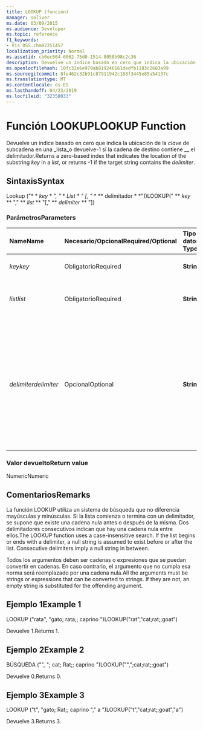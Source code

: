 ```yaml
---
title: LOOKUP (función)
manager: soliver
ms.date: 03/09/2015
ms.audience: Developer
ms.topic: reference
f1_keywords:
- Vis_DSS.chm82251457
localization_priority: Normal
ms.assetid: cb6ec664-6062-75d0-1514-8058b98c2c36
description: Devuelve un índice basado en cero que indica la ubicación de la clave de subcadena en una lista o devuelve-1 si la cadena de destino contiene el delimitador.
ms.openlocfilehash: 10fc32e6e979ab819246161dedfb1183c2683a99
ms.sourcegitcommit: 8fe462c32b91c87911942c188f3445e85a54137c
ms.translationtype: MT
ms.contentlocale: es-ES
ms.lasthandoff: 04/23/2019
ms.locfileid: "32358033"
---
```

# <a name="lookup-function"></a><span data-ttu-id="e4ffb-103">Función LOOKUP</span><span class="sxs-lookup"><span data-stu-id="e4ffb-103">LOOKUP Function</span></span>

<span data-ttu-id="e4ffb-104">Devuelve un índice basado en cero que indica la ubicación de la _clave_ de subcadena en una _lista_o devuelve-1 si la cadena de destino contiene __ el delimitador.</span><span class="sxs-lookup"><span data-stu-id="e4ffb-104">Returns a zero-based index that indicates the location of the substring  _key_ in a  _list_, or returns -1 if the target string contains the  _delimiter_.</span></span>
  
## <a name="syntax"></a><span data-ttu-id="e4ffb-105">Sintaxis</span><span class="sxs-lookup"><span data-stu-id="e4ffb-105">Syntax</span></span>

<span data-ttu-id="e4ffb-106">Lookup ("\* \* *key* \* *", "* \* *List* \* *" [, "* \* \*\* delimitador \* \*"])</span><span class="sxs-lookup"><span data-stu-id="e4ffb-106">LOOKUP(" \*\* *key* \*\* "," \*\* *list* \*\* "[," \*\* *delimiter* \*\* "])</span></span> 
  
### <a name="parameters"></a><span data-ttu-id="e4ffb-107">Parámetros</span><span class="sxs-lookup"><span data-stu-id="e4ffb-107">Parameters</span></span>

|<span data-ttu-id="e4ffb-108">**Name**</span><span class="sxs-lookup"><span data-stu-id="e4ffb-108">**Name**</span></span>|<span data-ttu-id="e4ffb-109">**Necesario/Opcional**</span><span class="sxs-lookup"><span data-stu-id="e4ffb-109">**Required/Optional**</span></span>|<span data-ttu-id="e4ffb-110">**Tipo de datos**</span><span class="sxs-lookup"><span data-stu-id="e4ffb-110">**Data Type**</span></span>|<span data-ttu-id="e4ffb-111">**Descripción**</span><span class="sxs-lookup"><span data-stu-id="e4ffb-111">**Description**</span></span>|
|:-----|:-----|:-----|:-----|
| <span data-ttu-id="e4ffb-112">_key_</span><span class="sxs-lookup"><span data-stu-id="e4ffb-112">_key_</span></span> <br/> |<span data-ttu-id="e4ffb-113">Obligatorio</span><span class="sxs-lookup"><span data-stu-id="e4ffb-113">Required</span></span>  <br/> |<span data-ttu-id="e4ffb-114">**String**</span><span class="sxs-lookup"><span data-stu-id="e4ffb-114">**String**</span></span> <br/> |<span data-ttu-id="e4ffb-115">Cadena que desea buscar.</span><span class="sxs-lookup"><span data-stu-id="e4ffb-115">The string that you want to look up.</span></span>  <br/> |
| <span data-ttu-id="e4ffb-116">_list_</span><span class="sxs-lookup"><span data-stu-id="e4ffb-116">_list_</span></span> <br/> |<span data-ttu-id="e4ffb-117">Obligatorio</span><span class="sxs-lookup"><span data-stu-id="e4ffb-117">Required</span></span>  <br/> |<span data-ttu-id="e4ffb-118">**String**</span><span class="sxs-lookup"><span data-stu-id="e4ffb-118">**String**</span></span> <br/> | <span data-ttu-id="e4ffb-119">Lista en la que desea realizar la búsqueda.</span><span class="sxs-lookup"><span data-stu-id="e4ffb-119">The list in which you want to search.</span></span>  <br/> |
| <span data-ttu-id="e4ffb-120">_delimiter_</span><span class="sxs-lookup"><span data-stu-id="e4ffb-120">_delimiter_</span></span> <br/> |<span data-ttu-id="e4ffb-121">Opcional</span><span class="sxs-lookup"><span data-stu-id="e4ffb-121">Optional</span></span>  <br/> |<span data-ttu-id="e4ffb-122">**String**</span><span class="sxs-lookup"><span data-stu-id="e4ffb-122">**String**</span></span> <br/> | <span data-ttu-id="e4ffb-123">La cadena que se va a usar como delimitador de la _lista_.</span><span class="sxs-lookup"><span data-stu-id="e4ffb-123">The string to use as a delimiter within  _list_.</span></span> <span data-ttu-id="e4ffb-124">Una __ cadena de delimitador puede tener más de un carácter de longitud y puede incluir caracteres de varios bytes.</span><span class="sxs-lookup"><span data-stu-id="e4ffb-124">A  _delimiter_ string can be more than one character in length and may include multibyte characters.</span></span> <span data-ttu-id="e4ffb-125">El valor predeterminado es un punto y coma.</span><span class="sxs-lookup"><span data-stu-id="e4ffb-125">The default is a semicolon.</span></span>  <br/> |
   
### <a name="return-value"></a><span data-ttu-id="e4ffb-126">Valor devuelto</span><span class="sxs-lookup"><span data-stu-id="e4ffb-126">Return value</span></span>

<span data-ttu-id="e4ffb-127">Numeric</span><span class="sxs-lookup"><span data-stu-id="e4ffb-127">Numeric</span></span>
  
## <a name="remarks"></a><span data-ttu-id="e4ffb-128">Comentarios</span><span class="sxs-lookup"><span data-stu-id="e4ffb-128">Remarks</span></span>

<span data-ttu-id="e4ffb-p102">La función LOOKUP utiliza un sistema de búsqueda que no diferencia mayúsculas y minúsculas. Si la lista comienza o termina con un delimitador, se supone que existe una cadena nula antes o después de la misma. Dos delimitadores consecutivos indican que hay una cadena nula entre ellos.</span><span class="sxs-lookup"><span data-stu-id="e4ffb-p102">The LOOKUP function uses a case-insensitive search. If the list begins or ends with a delimiter, a null string is assumed to exist before or after the list. Consecutive delimiters imply a null string in between.</span></span> 
  
<span data-ttu-id="e4ffb-p103">Todos los argumentos deben ser cadenas o expresiones que se puedan convertir en cadenas. En caso contrario, el argumento que no cumpla esa norma será reemplazado por una cadena nula.</span><span class="sxs-lookup"><span data-stu-id="e4ffb-p103">All the arguments must be strings or expressions that can be converted to strings. If they are not, an empty string is substituted for the offending argument.</span></span> 
  
## <a name="example-1"></a><span data-ttu-id="e4ffb-134">Ejemplo 1</span><span class="sxs-lookup"><span data-stu-id="e4ffb-134">Example 1</span></span>

<span data-ttu-id="e4ffb-135">LOOKUP ("rata", "gato; rata;; caprino ")</span><span class="sxs-lookup"><span data-stu-id="e4ffb-135">LOOKUP("rat","cat;rat;;goat")</span></span>
  
<span data-ttu-id="e4ffb-136">Devuelve 1.</span><span class="sxs-lookup"><span data-stu-id="e4ffb-136">Returns 1.</span></span>
  
## <a name="example-2"></a><span data-ttu-id="e4ffb-137">Ejemplo 2</span><span class="sxs-lookup"><span data-stu-id="e4ffb-137">Example 2</span></span>

<span data-ttu-id="e4ffb-138">BÚSQUEDA ("", "; cat; Rat;; caprino ")</span><span class="sxs-lookup"><span data-stu-id="e4ffb-138">LOOKUP("",";cat;rat;;goat")</span></span>
  
<span data-ttu-id="e4ffb-139">Devuelve 0.</span><span class="sxs-lookup"><span data-stu-id="e4ffb-139">Returns 0.</span></span>
  
## <a name="example-3"></a><span data-ttu-id="e4ffb-140">Ejemplo 3</span><span class="sxs-lookup"><span data-stu-id="e4ffb-140">Example 3</span></span>

<span data-ttu-id="e4ffb-141">LOOKUP ("t", "gato; Rat;; caprino "," a ")</span><span class="sxs-lookup"><span data-stu-id="e4ffb-141">LOOKUP("t","cat;rat;;goat","a")</span></span>
  
<span data-ttu-id="e4ffb-142">Devuelve 3.</span><span class="sxs-lookup"><span data-stu-id="e4ffb-142">Returns 3.</span></span>
  

